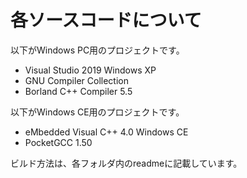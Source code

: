 # 各ソースコードについて

以下がWindows PC用のプロジェクトです。
- Visual Studio 2019 Windows XP
- GNU Compiler Collection
- Borland C++ Compiler 5.5

以下がWindows CE用のプロジェクトです。
- eMbedded Visual C++ 4.0 Windows CE
- PocketGCC 1.50

ビルド方法は、各フォルダ内のreadmeに記載しています。